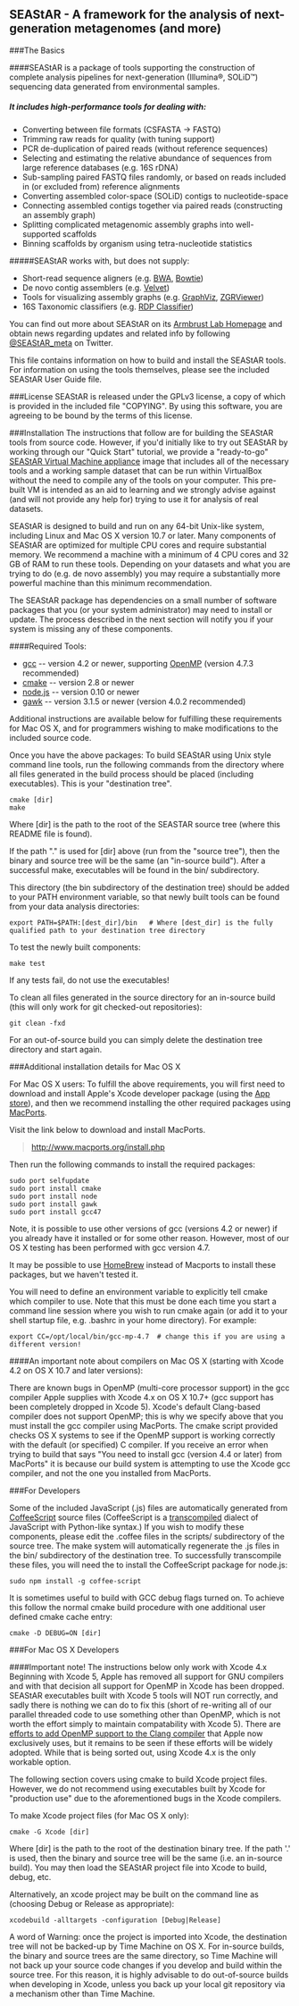 <link href="style.css" media="screen" rel="stylesheet" type="text/css" />

SEAStAR - A framework for the analysis of next-generation metagenomes (and more)
------------------------------

###The Basics

####SEAStAR is a package of tools supporting the construction of complete analysis pipelines for next-generation (Illumina&reg;, SOLiD&trade;) sequencing data generated from environmental samples.  
##### It includes high-performance tools for dealing with:

* Converting between file formats (CSFASTA -> FASTQ)
* Trimming raw reads for quality (with tuning support)
* PCR de-duplication of paired reads (without reference sequences)
* Selecting and estimating the relative abundance of sequences from large reference databases (e.g. 16S rDNA)
* Sub-sampling paired FASTQ files randomly, or based on reads included in (or excluded from) reference alignments
* Converting assembled color-space (SOLiD) contigs to nucleotide-space
* Connecting assembled contigs together via paired reads (constructing an assembly graph)
* Splitting complicated metagenomic assembly graphs into well-supported scaffolds
* Binning scaffolds by organism using tetra-nucleotide statistics

#####SEAStAR works with, but does not supply:

* Short-read sequence aligners (e.g. [BWA](http://bio-bwa.sourceforge.net), [Bowtie](http://bowtie-bio.sourceforge.net/index.shtml))
* De novo contig assemblers (e.g. [Velvet](http://www.ebi.ac.uk/~zerbino/velvet/))
* Tools for visualizing assembly graphs (e.g. [GraphViz](http://www.graphviz.org/), [ZGRViewer](http://zvtm.sourceforge.net/zgrviewer.html))
* 16S Taxonomic classifiers (e.g. [RDP Classifier](http://sourceforge.net/projects/rdp-classifier/)) 

You can find out more about SEAStAR on its [Armbrust Lab Homepage](http://armbrustlab.ocean.washington.edu/SEAStAR) and obtain news regarding updates and related info by following [@SEAStAR_meta](https://twitter.com/SEAStAR_meta) on Twitter. 

This file contains information on how to build and install the SEAStAR tools. For information on using the tools themselves, please see the included SEAStAR User Guide file.

###License
SEAStAR is released under the GPLv3 license, a copy of which is provided in the included file "COPYING". By using this software, you are agreeing to be bound by the terms of this license.

###Installation
The instructions that follow are for building the SEAStAR tools from source code. However, if you'd initially like to try out SEAStAR by working through our "Quick Start" tutorial, we provide a "ready-to-go" [SEAStAR Virtual Machine appliance](http://armbrustlab.ocean.washington.edu/node/305) image that includes all of the necessary tools and a working sample dataset that can be run within VirtualBox without the need to compile any of the tools on your computer. This pre-built VM is intended as an aid to learning and we strongly advise against (and will not provide any help for) trying to use it for analysis of real datasets.

SEAStAR is designed to build and run on any 64-bit Unix-like system, including Linux and Mac OS X version 10.7 or later. Many components of SEAStAR are optimized for multiple CPU cores and require substantial memory. We recommend a machine with a minimum of 4 CPU cores and 32 GB of RAM to run these tools.  Depending on your datasets and what you are trying to do (e.g. de novo assembly) you may require a substantially more powerful machine than this minimum recommendation. 

The SEAStAR package has dependencies on a small number of software packages that you (or your system administrator) may need to install or update. The process described in the next section will notify you if your system is missing any of these components.

####Required Tools:
 
* [gcc](http://gcc.gnu.org) -- version 4.2 or newer, supporting [OpenMP](http://openmp.org) (version 4.7.3 recommended) 
* [cmake](http://www.cmake.org) -- version 2.8 or newer
* [node.js](http://nodejs.org) -- version 0.10 or newer
* [gawk](http://www.gnu.org/software/gawk/) -- version 3.1.5 or newer (version 4.0.2 recommended)

Additional instructions are available below for fulfilling these requirements for Mac OS X, and for programmers wishing to make modifications to the included source code.

Once you have the above packages: To build SEAStAR using Unix style command line tools, run the following commands from the directory where all files generated in the build process should be placed (including executables). This is your "destination tree". 

    cmake [dir] 
    make

Where [dir] is the path to the root of the SEASTAR source tree (where this README file is found). 

If the path "." is used for [dir] above (run from the "source tree"), then the binary and source tree will be the same (an "in-source build"). After a successful make, executables will be found in the bin/ subdirectory. 

This directory (the bin subdirectory of the destination tree) should be added to your PATH environment variable, so that newly built tools can be found from your data analysis directories:

    export PATH=$PATH:[dest_dir]/bin   # Where [dest_dir] is the fully qualified path to your destination tree directory 

To test the newly built components:

    make test

If any tests fail, do not use the executables!

To clean all files generated in the source directory for an in-source build (this will only work for git checked-out repositories):

    git clean -fxd

For an out-of-source build you can simply delete the destination tree directory and start again.

###Additional installation details for Mac OS X

For Mac OS X users: To fulfill the above requirements, you will first need to download and install Apple's Xcode developer package (using the [App store](https://developer.apple.com/xcode/index.php)), and then we recommend installing the other required packages using [MacPorts](http://www.macports.org/).

Visit the link below to download and install MacPorts.
> http://www.macports.org/install.php

Then run the following commands to install the required packages:

    sudo port selfupdate
    sudo port install cmake
    sudo port install node
    sudo port install gawk
    sudo port install gcc47

Note, it is possible to use other versions of gcc (versions 4.2 or newer) if you already have it installed or for some other reason. However, most of our OS X testing has been performed with gcc version 4.7.

It may be possible to use [HomeBrew](http://mxcl.github.com/homebrew/) instead of Macports to install these packages, but we haven't tested it.

You will need to define an environment variable to explicitly tell cmake which compiler to use. Note that this must be done each time you start a command line session where you wish to run cmake again (or add it to your shell startup file, e.g. .bashrc in your home directory).  For example:
 
    export CC=/opt/local/bin/gcc-mp-4.7  # change this if you are using a different version!

####An important note about compilers on Mac OS X (starting with Xcode 4.2 on OS X 10.7 and later versions):

There are known bugs in OpenMP (multi-core processor support) in the gcc compiler Apple supplies with Xcode 4.x on OS X 10.7+ (gcc support has been completely dropped in Xcode 5). Xcode's default Clang-based compiler does not support OpenMP; this is why we specify above that you must install the gcc compiler using MacPorts. The cmake script provided checks OS X systems to see if the OpenMP support is working correctly with the default (or specified) C compiler. If you receive an error when trying to build that says "You need to install gcc (version 4.4 or later) from MacPorts" it is because our build system is attempting to use the Xcode gcc compiler, and not the one you installed from MacPorts.

###For Developers

Some of the included JavaScript (.js) files are automatically generated from [CoffeeScript](http://coffeescript.org) source files (CoffeeScript is a [transcompiled](http://en.wikipedia.org/wiki/Source-to-source_compiler) dialect of JavaScript with Python-like syntax.) If you wish to modify these components, please edit the .coffee files in the scripts/ subdirectory of the source tree. The make system will automatically regenerate the .js files in the bin/ subdirectory of the destination tree. To successfully transcompile these files, you will need the to install the CoffeeScript package for node.js:

    sudo npm install -g coffee-script

It is sometimes useful to build with GCC debug flags turned on.  To achieve this follow the normal cmake build procedure with one additional user defined cmake cache entry:

    cmake -D DEBUG=ON [dir]

###For Mac OS X Developers

####Important note!  The instructions below only work with Xcode 4.x  
Beginning with Xcode 5, Apple has removed all support for GNU compilers and with that decision all support for OpenMP in Xcode has been dropped. SEAStAR executables built with Xcode 5 tools will NOT run correctly, and sadly there is nothing we can do to fix this (short of re-writing all of our parallel threaded code to use something other than OpenMP, which is not worth the effort simply to maintain compatability with Xcode 5). There are [efforts to add OpenMP support to the Clang compiler](http://clang-omp.github.io/) that Apple now exclusively uses, but it remains to be seen if these efforts will be widely adopted. While that is being sorted out, using Xcode 4.x is the only workable option.  

The following section covers using cmake to build Xcode project files. However, we do not recommend using executables built by Xcode for "production use" due to the aforementioned bugs in the Xcode compilers.

To make Xcode project files (for Mac OS X only):

    cmake -G Xcode [dir] 

Where [dir] is the path to the root of the destination binary tree. If the path '.' is used, then the binary and source tree will be the same (i.e. an in-source build). You may then load the SEAStAR project file into Xcode to build, debug, etc.

Alternatively, an xcode project may be built on the command line as (choosing Debug or Release as appropriate):

    xcodebuild -alltargets -configuration [Debug|Release] 

A word of Warning: once the project is imported into Xcode, the destination tree will not be backed-up by Time Machine on OS X. For in-source builds, the binary and source trees are the same directory, so Time Machine will not back up your source code changes if you develop and build within the source tree. For this reason, it is highly advisable to do out-of-source builds when developing in Xcode, unless you back up your local git repository via a mechanism other than Time Machine.


